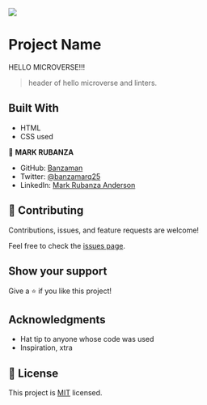 ![](https://img.shields.io/badge/Microverse-blueviolet)

# Project Name

HELLO MICROVERSE!!!

> header of hello microverse and linters.


## Built With

- HTML
- CSS used

👤 **MARK RUBANZA**

- GitHub: [Banzaman](https://github.com/banzaman)
- Twitter: [@banzamarq25](https://twitter.com/banzamarq10)
- LinkedIn: [Mark Rubanza Anderson](https://www.linkedin.com/in/mark-rubanza-anderson-4399a2211/)

## 🤝 Contributing

Contributions, issues, and feature requests are welcome!

Feel free to check the [issues page](https://github.com/banzaman/congenial-spoon/issues).

## Show your support

Give a ⭐️ if you like this project!

## Acknowledgments

- Hat tip to anyone whose code was used
- Inspiration, xtra

## 📝 License

This project is [MIT](./MIT.md) licensed.
